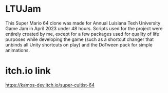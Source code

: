 # LTUJam
This Super Mario 64 clone was made for Annual Luisiana Texh University Game Jam in April 2023 under 
48 hours. Scripts used for the project were entirely created by me, except for a few packages used
for quality of life purposes while developing the game (such as a shortcut changer that unbinds all
Unity shortcuts on play) and the DoTween pack for simple animations.

# itch.io link
https://kamos-dev.itch.io/super-cultist-64
